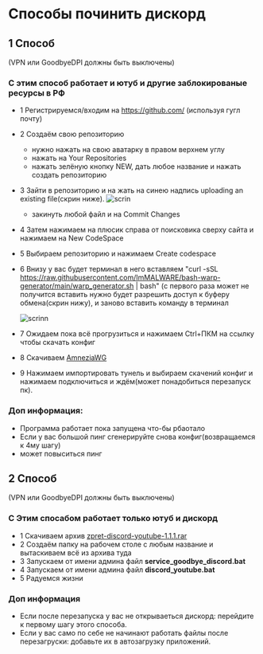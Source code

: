 # Способы починить дискорд
## 1 Способ
(VPN или GoodbyeDPI должны быть выключены)

### С этим способ работает и ютуб и другие заблокированые ресурсы в РФ
* 1 Регистрируемся/входим на https://github.com/ (используя гугл почту)
* 2 Создаём свою репозиторию
  * нужно нажать на свою аватарку в правом верхнем углу
  * нажать на Your Repositories
  * нажать зелёную кнопку NEW, дать любое название и нажать создать репозиторию
* 3 Зайти в репозиторию и на жать на синею надпись uploading an existing file(скрин ниже).
   ![scrin](https://media.discordapp.net/attachments/1104234332903702601/1293524323708960798/image.png?ex=6707afe7&is=67065e67&hm=cff314d6db3ddca1d60fa3b23bc87b084e8874ac9c2035d41108c21af0de1f33&=&quality=lossless)
  * закинуть любой файл и на Commit Changes
* 4 Затем нажимаем на плюсик справа от поисковика сверху сайта и нажимаем на New CodeSpace
* 5 Выбираем репозиторию и нажимаем Create codespace
* 6 Внизу у вас будет терминал в него вставляем "curl -sSL https://raw.githubusercontent.com/ImMALWARE/bash-warp-generator/main/warp_generator.sh | bash" (с первого раза может не получится вставить нужно будет разрешить доступ к буферу обмена(скрин нижу), и заново вставить команду в терминал
   
   ![scrinn](https://media.discordapp.net/attachments/1104234332903702601/1293524324120137805/image.png?ex=6707afe7&is=67065e67&hm=47d2fbd2eb5cf8d150963bb0aa5547d308c5f1caf7c54f06bcef5724740c23b5&=&quality=lossless)
* 7 Ожидаем пока всё прогрузиться и нажимаем Ctrl+ПКМ на ссылку чтобы скачать конфиг
* 8 Скачиваем [AmneziaWG](https://github.com/AWPMasterGames/Fix-Discord/archive/refs/heads/main.zip)
* 9 Нажимаем импортировать тунель и выбираем скачений конфиг и нажимаем подключиться и ждём(может понадобиться перезапуск пк).

### Доп информация:
 * Программа работает пока запущена что-бы рбаотало
 * Если у вас большой пинг сгенерируйте снова конфиг(возвращаемся к 4му шагу)
 * может повыситься пинг

 ## 2 Способ
 (VPN или GoodbyeDPI должны быть выключены)
### С Этим спосабом работает только ютуб и дискорд
* 1 Скачиваем архив [zpret-discord-youtube-1.1.1.rar](https://cdn.discordapp.com/attachments/1185547576028696587/1294582248464580650/zapret-discord-youtube-1.1.1.rar?ex=670b892c&is=670a37ac&hm=8878291dc45f65072b72d60ae1fdceb1afbe2015a24c170eba99160568536ed3&)
* 2 Создаём папку на рабочем столе с любым название и вытаскиваем всё из архива туда
* 3 Запускаем от имени админа файл **service_goodbye_discord.bat**
* 4 Запускаем от имени админа файл **discord_youtube.bat**
* 5 Радуемся жизни

### Доп информация
* Если после перезапуска у вас не открываеться дискорд: перейдите к первому шагу этого способа.
* Если у вас само по себе не начинают работать файлы после перезагруски: добавьте их в автозагрузку приложений.
